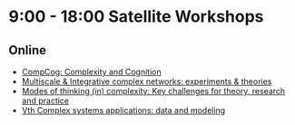 # 9:00 - 18:00 Satellite Workshops

## Online
* [CompCog: Complexity and Cognition](https://sites.google.com/view/compcogccs2021)  
* [Multiscale & Integrative complex networks: experiments & theories](https://manliodedomenico.com/MIXNEXT2021) 
* [Modes of thinking (in) complexity: Key challenges for theory, research and practice](https://www.complexthinking.org/satellite-meeting-at-ccs2021-modes-of-thinking-in-complexity)  
* [Vth Complex systems applications: data and modeling](https://sites.google.com/view/complex-systems-applications/)  
